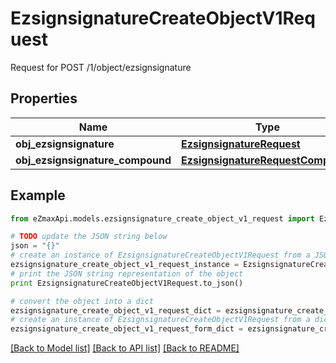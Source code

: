 # EzsignsignatureCreateObjectV1Request

Request for POST /1/object/ezsignsignature

## Properties

Name | Type | Description | Notes
------------ | ------------- | ------------- | -------------
**obj_ezsignsignature** | [**EzsignsignatureRequest**](EzsignsignatureRequest.md) |  | [optional] 
**obj_ezsignsignature_compound** | [**EzsignsignatureRequestCompound**](EzsignsignatureRequestCompound.md) |  | [optional] 

## Example

```python
from eZmaxApi.models.ezsignsignature_create_object_v1_request import EzsignsignatureCreateObjectV1Request

# TODO update the JSON string below
json = "{}"
# create an instance of EzsignsignatureCreateObjectV1Request from a JSON string
ezsignsignature_create_object_v1_request_instance = EzsignsignatureCreateObjectV1Request.from_json(json)
# print the JSON string representation of the object
print EzsignsignatureCreateObjectV1Request.to_json()

# convert the object into a dict
ezsignsignature_create_object_v1_request_dict = ezsignsignature_create_object_v1_request_instance.to_dict()
# create an instance of EzsignsignatureCreateObjectV1Request from a dict
ezsignsignature_create_object_v1_request_form_dict = ezsignsignature_create_object_v1_request.from_dict(ezsignsignature_create_object_v1_request_dict)
```
[[Back to Model list]](../README.md#documentation-for-models) [[Back to API list]](../README.md#documentation-for-api-endpoints) [[Back to README]](../README.md)


